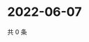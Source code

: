 # 2022-06-07

共 0 条

<!-- BEGIN WEIBO -->
<!-- 最后更新时间 Tue Jun 07 2022 13:13:30 GMT+0800 (China Standard Time) -->

<!-- END WEIBO -->
